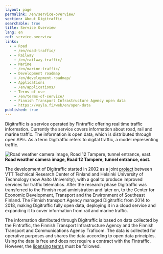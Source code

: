 ```yaml
---
layout: page
permalink: /en/service-overview/
section: About Digitraffic
searchable: true
title: Service Overview
lang: en
ref: service-overview
links:
  - - Road
    - /en/road-traffic/
  - - Railway
    - /en/railway-traffic/
  - - Marine
    - /en/marine-traffic/
  - - Development roadmap
    - /en/development-roadmap/
  - - Applications
    - /en/applications/
  - - Terms of use
    - /en/terms-of-service/
  - - Finnish Transport Infrastructure Agency open data
    - https://vayla.fi/web/en/open-data
published: true
---
```


Digitraffic is a service operated by Fintraffic offering real time traffic information. Currently the service covers information about road, rail and marine traffic. The information is open data, which is distributed through open APIs. As a term Digitraffic refers to digital traffic, a model representing traffic.

![Road weather camera image, Road 12 Tampere, tunnel entrance, east.](https://weathercam.digitraffic.fi/C0460900.jpg)
**Road weather camera image, Road 12 Tampere, tunnel entrance, east.**

The development of Digitraffic started in 2002 as a joint [project](http://virtual.vtt.fi/virtual/proj6/fits/julkaisut/hanke3/FITS_30.pdf) between VTT Technical Research Center of Finland and Helsinki University of Technology (now Aalto University), with a goal to produce improved services for traffic telematics.
After the research phase Digitraffic was transferred to the Finnish road aministration and later on, to  the Center for Economic Development, Transport and the Environment of Southeast Finland. The Finnish transport Agency managed Digitraffic from 2014 to 2018, making Digitraffic fully open data, deploying it in a cloud service and expanding it to cover information from rail and marine traffic.

The information distributed through Digitraffic is based on data collected by the Fintraffic, the Finnish Transport Infrastructure Agency and the Finnish Transport and Communications Agency Traficom. The data is collected for operative purposes and shares the data according to open data principles. Using the data is free and does not require a contract with the Fintraffic. However, the [licensing terms](https://vayla.fi/web/en/open-data/terms-of-use) must be followed.
